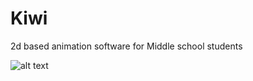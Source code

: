 # Kiwi
2d based animation software for Middle school students

![alt text](https://i.ibb.co/bNkmFg9/azaz.png)
